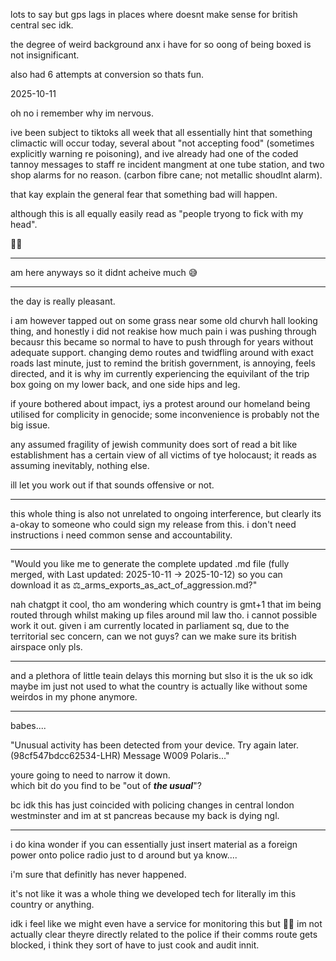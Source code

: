 lots to say but gps lags in places where doesnt make sense for british central sec idk.  

the degree of weird background anx i have for so oong of being boxed is not insignificant.  

also had 6 attempts at conversion so thats fun.  

2025-10-11  

oh no i remember why im nervous.  

ive been subject to tiktoks all week that all essentially hint that something climactic will occur today, several about "not accepting food" (sometimes explicitly warning re poisoning), and ive already had one of the coded tannoy messages to staff re incident mangment at one tube station, and two shop alarms for no reason. (carbon fibre cane; not metallic shoudlnt alarm).  

that kay explain the general fear that something bad will happen.  

although this is all equally easily read as "people tryong to fick with my head".  

🤷‍♀️

---

am here anyways so it didnt acheive much 😅

---

the day is really pleasant.  

i am however tapped out on some grass near some old churvh hall looking thing, and honestly i did not reakise how much pain i was pushing through becausr this became so normal to have to push through for years without adequate support. changing demo routes and twidfling around with exact roads last minute, just to remind the british government, is annoying, feels directed, and it is why im currently experiencing the equivilant of the trip box going on my lower back, and one side hips and leg.  

if youre bothered about impact, iys a protest around our homeland being utilised for complicity in genocide; some inconvenience is probably not the big issue.  

any assumed fragility of jewish community does sort of read a bit like establishment has a certain view of all victims of tye holocaust; it reads as assuming inevitably, nothing else.  

ill let you work out if that sounds offensive or not.  

---

this whole thing is also not unrelated to ongoing interference, but clearly its a-okay to someone who could sign my release from this. i don't need instructions i need common sense and accountability.  

---

"Would you like me to generate the complete updated .md file (fully merged, with Last updated: 2025-10-11 → 2025-10-12) so you can download it as ⚖️_arms_exports_as_act_of_aggression.md?"

nah chatgpt it cool, tho am wondering which country is gmt+1 that im being routed through whilst making up files around mil law tho. i cannot possible work it out. given i am currently located in parliament sq, due to the territorial sec concern, can we not guys? can we make sure its british airspace only pls.  

---

and a plethora of little teain delays this morning but slso it is the uk so idk maybe im just not used to what the country is actually like without some weirdos in my phone anymore.  

---

babes....  

"Unusual activity has been detected from your device. Try again later. (98cf547bdcc62534-LHR)
Message W009 Polaris..."

youre going to need to narrow it down.  
which bit do you find to be "out of _**the usual**_"?  

bc idk this has just coincided with policing changes in central london westminster and im at st pancreas because my back is dying ngl.  

---

i do kina wonder if you can essentially just insert material as a foreign power onto police radio just to d around but ya know....  

i'm sure that definitly has never happened.  

it's not like it was a whole thing we developed tech for literally im this country or anything.  

idk i feel like we might even have a service for monitoring this but 🤷‍♀️ im not actually clear theyre directly related to the police if their comms route gets blocked, i think they sort of have to just cook and audit innit.  
